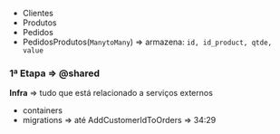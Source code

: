 - Clientes
- Produtos
- Pedidos
- PedidosProdutos(`ManytoMany`) => armazena: `id, id_product, qtde, value`

### 1ª Etapa => @shared

**Infra** => tudo que está relacionado a serviços externos
- containers
- migrations => até AddCustomerIdToOrders => 34:29

